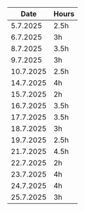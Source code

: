 |   Date  | Hours |
|---------|-------|
| 5.7.2025|   2.5h|
| 6.7.2025|     3h|
| 8.7.2025|   3.5h|
| 9.7.2025|     3h|
|10.7.2025|   2.5h|
|14.7.2025|     4h|
|15.7.2025|     2h|
|16.7.2025|   3.5h|
|17.7.2025|   3.5h|
|18.7.2025|     3h|
|19.7.2025|   2.5h|
|21.7.2025|   4.5h|
|22.7.2025|     2h|
|23.7.2025|     4h|
|24.7.2025|     4h|
|25.7.2025|     3h|